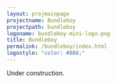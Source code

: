```yaml
---
layout: projmainpage
projectname: Bundleboy
projectpath: bundleboy
logoname: bundleboy-mini-logo.png
title: Bundleboy
permalink: /bundleboy/index.html
logostyle: "color: #888;"
---
```



Under construction.

